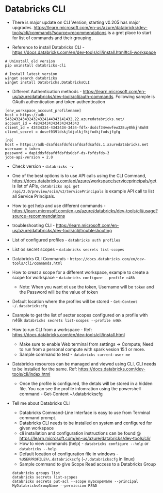 

Databricks CLI 
==============

* There is major update on CLI Version, starting v0.205 has major upgrades. https://learn.microsoft.com/en-us/azure/databricks/dev-tools/cli/commands?source=recommendations is a gret place to start for list of commands and their grouping. 

* Reference to install Databricks CLI - https://docs.databricks.com/en/dev-tools/cli/install.html#cli-workspace
```
# Uninstall old version
pip uninstall databricks-cli

# Install latest version 
winget search databricks
winget install Databricks.DatabricksCLI
```
* Different Authentication methods - https://learn.microsoft.com/en-us/azure/databricks/dev-tools/cli/auth-commands. Following sample is OAuth authentication and token authentication
```
[env_workspace_account_profilename]
host = https://adb-5432432434324324324144343141432.22.azuredatabricks.net/
account_id = 483434343434343434343
client_id = 43434334-4343434-3434-fdfx-dsdsf34vewfew328uy8hkjh8uh8
client_secret = dosef039ldskjldjolkjfkjfodkjfodsjfgfg

[n0]
host = https://adb-dsafdsafdsfdsafdsafdsafds.1.azuredatabricks.net
username = token
password = dapiddsfdsafdfdsfds0dsf-ds-fsfdsfds-3
jobs-api-version = 2.0
```
* Check version - `databricks -v`
* One of the best options is to use API calls using the CLI Command, https://docs.databricks.com/api/azure/workspace/serviceprincipals/get is list of APIs, `databricks api get /api/2.0/preview/scim/v2/ServicePrincipals` is example API call to list all Service Principals.
* How to get help and use different commands - https://learn.microsoft.com/en-us/azure/databricks/dev-tools/cli/usage?source=recommendations
* troubleshooting CLI - https://learn.microsoft.com/en-us/azure/databricks/dev-tools/cli/troubleshooting 
* List of configured profiles - `databricks auth profiles`
  
* List os secret scopes - `databricks secrets list-scopes`
* Databricks CLI Commands - `https://docs.databricks.com/en/dev-tools/cli/commands.html`
* How to creat a scope for a different workspace, example to create a scope for workspace - `databricks configure --profile n46k`
  * Note: When you want ot use the token, Username will be `token` and the Password will be the value of token
*  Default location where the profiles will be stored - `Get-Content ~/.databrickscfg`
*  Example to get the list of secter scopes configured on a profile with n46k `databricks secrets list-scopes --profile n46k`
* How to run CLI from a workspace - Ref: https://docs.databricks.com/en/dev-tools/cli/install.html
  * Make sure to enable Web terminal from settings -> Compute; Need to run from a personal compute with spark vesion 15.1 or more.
  * Sample command to test - `databricks current-user me`
* Databricks resources can be managed and viewed using CLI, CLI needs to be installed for the same. Ref: https://docs.databricks.com/dev-tools/cli/index.html
  * Once the profile is configured, the detals will be stored in a hidden file. You can see the profile infomration using the powershell command - Get-Content ~/.databrickscfg

* Tell me about Databricks CLI
  * Databricks Command-Line Interface is easy to use from Terminal  command prompt.
  * Databricks CLI needs to be installed on system and configured for given workspace
  * cli installation and configuration instructions can be found @ https://learn.microsoft.com/en-us/azure/databricks/dev-tools/cli/
  * How to view commands (help) - `databricks configure --help` or `databricks --help`
  * Default location of configuration file in windows - `%USERPROFILE%\.databrickscfg` (`~/.databrickscfg` in linux)
  * Sample command to give Scope Read access to a Databricks Group
  ```
  databricks groups list
  databricks secrets list-scopes
  databricks secrets put-acl --scope myScopeName --principal MyDatabricksGroupName --permission READ
  ```
